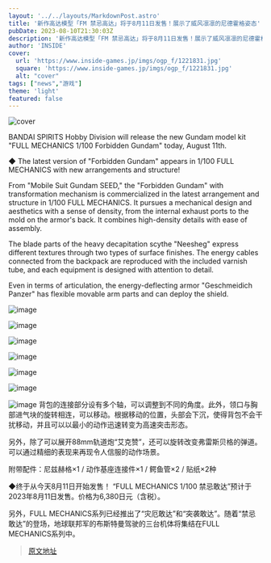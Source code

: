 ```yaml
---
layout: '../../layouts/MarkdownPost.astro'
title: '新作高达模型「FM 禁忌高达」将于8月11日发售！展示了威风凛凛的尼德霍格姿态'
pubDate: 2023-08-10T21:30:03Z
description: '新作高达模型「FM 禁忌高达」将于8月11日发售！展示了威风凛凛的尼德霍格姿态'
author: 'INSIDE'
cover:
  url: 'https://www.inside-games.jp/imgs/ogp_f/1221831.jpg'
  square: 'https://www.inside-games.jp/imgs/ogp_f/1221831.jpg'
  alt: "cover"
tags: ["news","游戏"]
theme: 'light'
featured: false
---
```


![cover](https://www.inside-games.jp/imgs/ogp_f/1221831.jpg)

BANDAI SPIRITS Hobby Division will release the new Gundam model kit "FULL MECHANICS 1/100 Forbidden Gundam" today, August 11th.

◆ The latest version of "Forbidden Gundam" appears in 1/100 FULL MECHANICS with new arrangements and structure!

From "Mobile Suit Gundam SEED," the "Forbidden Gundam" with transformation mechanism is commercialized in the latest arrangement and structure in 1/100 FULL MECHANICS. It pursues a mechanical design and aesthetics with a sense of density, from the internal exhaust ports to the mold on the armor's back. It combines high-density details with ease of assembly.

The blade parts of the heavy decapitation scythe "Neesheg" express different textures through two types of surface finishes. The energy cables connected from the backpack are reproduced with the included varnish tube, and each equipment is designed with attention to detail.

Even in terms of articulation, the energy-deflecting armor "Geschmeidich Panzer" has flexible movable arm parts and can deploy the shield.

![image](https://www.inside-games.jp/imgs/zoom/1221831.jpg)

![image](https://www.inside-games.jp/imgs/zoom/1221832.jpg)

![image](https://www.inside-games.jp/imgs/zoom/1221833.jpg)

![image](https://www.inside-games.jp/imgs/zoom/1221835.jpg)

![image](https://www.inside-games.jp/imgs/zoom/1221836.jpg)

![image](https://www.inside-games.jp/imgs/zoom/1221826.jpg)

![image](https://www.inside-games.jp/imgs/zoom/1221834.jpg)
背包的连接部分设有多个轴，可以调整到不同的角度。此外，领口与胸部进气块的旋转相连，可以移动。根据移动的位置，头部会下沉，使得背包不会干扰移动，并且可以以最小的动作迅速转变为高速突击形态。

另外，除了可以展开88mm轨道炮“艾克赞”，还可以旋转改变弗雷斯贝格的弹道。可以通过精细的表现来再现令人信服的动作场景。

附带配件：尼兹赫格×1 / 动作基座连接件×1 / 鳄鱼管×2 / 贴纸×2种

◆终于从今天8月11日开始发售！
“FULL MECHANICS 1/100 禁忌敢达”预计于2023年8月11日发售。价格为6,380日元（含税）。

另外，FULL MECHANICS系列已经推出了“灾厄敢达”和“突袭敢达”。随着“禁忌敢达”的登场，地球联邦军的布斯特曼驾驶的三台机体将集结在FULL MECHANICS系列中。

>[原文地址](https://www.inside-games.jp/article/2023/08/11/147778.html)  